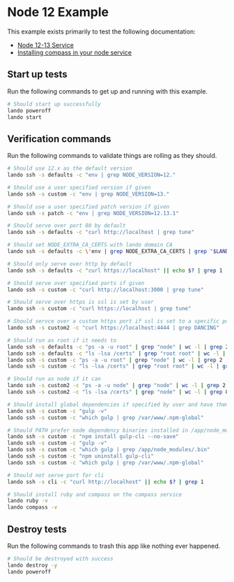Node 12 Example
===============

This example exists primarily to test the following documentation:

* [Node 12-13 Service](https://docs.devwithlando.io/tutorials/node.html)
* [Installing compass in your node service](https://docs.lando.dev/guides/using-compass-on-a-lando-node-service.html)

Start up tests
--------------

Run the following commands to get up and running with this example.

```bash
# Should start up successfully
lando poweroff
lando start
```

Verification commands
---------------------

Run the following commands to validate things are rolling as they should.

```bash
# Should use 12.x as the default version
lando ssh -s defaults -c "env | grep NODE_VERSION=12."

# Should use a user specified version if given
lando ssh -s custom -c "env | grep NODE_VERSION=13."

# Should use a user specified patch version if given
lando ssh -s patch -c "env | grep NODE_VERSION=12.13.1"

# Should serve over port 80 by default
lando ssh -s defaults -c "curl http://localhost | grep tune"

# Should set NODE_EXTRA_CA_CERTS with lando domain CA
lando ssh -s defaults -c \'env | grep NODE_EXTRA_CA_CERTS | grep "$LANDO_CA_CERT"\'

# Should only serve over http by default
lando ssh -s defaults -c "curl https://localhost" || echo $? | grep 1

# Should serve over specified ports if given
lando ssh -s custom -c "curl http://localhost:3000 | grep tune"

# Should serve over https is ssl is set by user
lando ssh -s custom -c "curl https://localhost | grep tune"

# Should servce over a custom https port if ssl is set to a specific port
lando ssh -s custom2 -c "curl https://localhost:4444 | grep DANCING"

# Should run as root if it needs to
lando ssh -s defaults -c "ps -a -u root" | grep "node" | wc -l | grep 2
lando ssh -s defaults -c "ls -lsa /certs" | grep "root root" | wc -l | grep 10
lando ssh -s custom -c "ps -a -u root" | grep "node" | wc -l | grep 2
lando ssh -s custom -c "ls -lsa /certs" | grep "root root" | wc -l | grep 10

# Should run as node if it can
lando ssh -s custom2 -c "ps -a -u node" | grep "node" | wc -l | grep 2
lando ssh -s custom2 -c "ls -lsa /certs" | grep "node" | wc -l | grep 8

# Should install global dependencies if specified by user and have them available in PATH
lando ssh -s custom -c "gulp -v"
lando ssh -s custom -c "which gulp | grep /var/www/.npm-global"

# Should PATH prefer node dependency binaries installed in /app/node_modules over global ones
lando ssh -s custom -c "npm install gulp-cli --no-save"
lando ssh -s custom -c "gulp -v"
lando ssh -s custom -c "which gulp | grep /app/node_modules/.bin"
lando ssh -s custom -c "npm uninstall gulp-cli"
lando ssh -s custom -c "which gulp | grep /var/www/.npm-global"

# Should not serve port for cli
lando ssh -s cli -c "curl http://localhost" || echo $? | grep 1

# Should install ruby and compass on the compass service
lando ruby -v
lando compass -v
```

Destroy tests
-------------

Run the following commands to trash this app like nothing ever happened.

```bash
# Should be destroyed with success
lando destroy -y
lando poweroff
```
